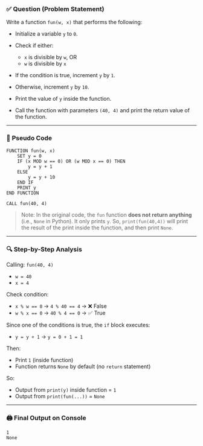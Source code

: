 

### ✅ **Question (Problem Statement)**

Write a function `fun(w, x)` that performs the following:

* Initialize a variable `y` to `0`.
* Check if either:

  * `x` is divisible by `w`, OR
  * `w` is divisible by `x`
* If the condition is true, increment `y` by `1`.
* Otherwise, increment `y` by `10`.
* Print the value of `y` inside the function.
* Call the function with parameters `(40, 4)` and print the return value of the function.

---

### 🧠 **Pseudo Code**

```
FUNCTION fun(w, x)
    SET y = 0
    IF (x MOD w == 0) OR (w MOD x == 0) THEN
        y = y + 1
    ELSE
        y = y + 10
    END IF
    PRINT y
END FUNCTION

CALL fun(40, 4)
```

> Note: In the original code, the `fun` function **does not return anything** (i.e., `None` in Python). It only prints `y`. So, `print(fun(40,4))` will print the result of the print inside the function, and then print `None`.

---

### 🔍 **Step-by-Step Analysis**

Calling: `fun(40, 4)`

* `w = 40`
* `x = 4`

Check condition:

* `x % w == 0` → `4 % 40 == 4` → ❌ False
* `w % x == 0` → `40 % 4 == 0` → ✅ True

Since one of the conditions is true, the `if` block executes:

* `y = y + 1` → `y = 0 + 1 = 1`

Then:

* Print `1` (inside function)
* Function returns `None` by default (no `return` statement)

So:

* Output from `print(y)` inside function = `1`
* Output from `print(fun(...))` = `None`

---

### 🖨️ **Final Output on Console**

```
1
None
```


